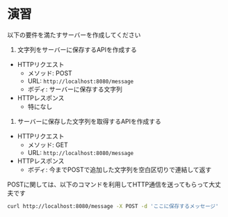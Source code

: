 # 演習

以下の要件を満たすサーバーを作成してください

1. 文字列をサーバーに保存するAPIを作成する
  - HTTPリクエスト
    - メソッド: POST
    - URL: `http://localhost:8080/message`
    - ボディ: サーバーに保存する文字列
  - HTTPレスポンス
    - 特になし
1. サーバーに保存した文字列を取得するAPIを作成する
  - HTTPリクエスト
    - メソッド: GET
    - URL: `http://localhost:8080/message`
  - HTTPレスポンス
    - ボディ: 今までPOSTで追加した文字列を空白区切りで連結して返す

POSTに関しては、以下のコマンドを利用してHTTP通信を送ってもらって大丈夫です

```bash
curl http://localhost:8080/message -X POST -d 'ここに保存するメッセージ'
```
